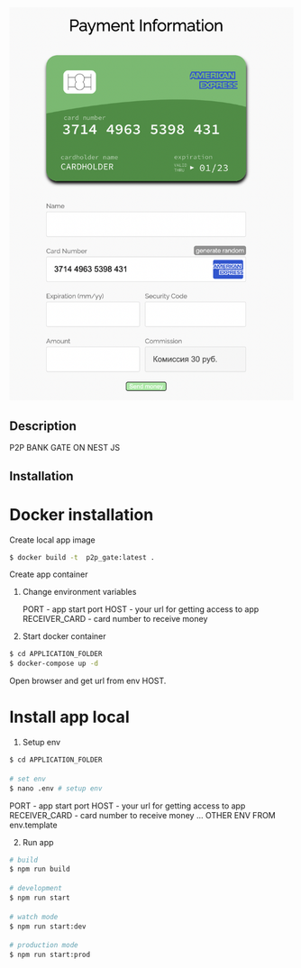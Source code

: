<p align="center">
<a href="http://m-apps.ru" target="_blank"><img src="/public/index.png" alt="NPM Version" /></a>
</p>
  <!--[![Backers on Open Collective](https://opencollective.com/nest/backers/badge.svg)](https://opencollective.com/nest#backer)
  [![Sponsors on Open Collective](https://opencollective.com/nest/sponsors/badge.svg)](https://opencollective.com/nest#sponsor)-->

## Description

P2P BANK GATE ON NEST JS

## Installation

# Docker installation

Create local app image

```bash
$ docker build -t  p2p_gate:latest .
```

Create app container

1. Change environment variables

   PORT - app start port
   HOST - your url for getting access to app
   RECEIVER_CARD - card number to receive money

2. Start docker container

```bash
$ cd APPLICATION_FOLDER
$ docker-compose up -d
```

Open browser and get url from env HOST.

# Install app local

1. Setup env

```bash
$ cd APPLICATION_FOLDER

# set env
$ nano .env # setup env
```

PORT - app start port
HOST - your url for getting access to app
RECEIVER_CARD - card number to receive money
... OTHER ENV FROM env.template

2. Run app

```bash
# build
$ npm run build

# development
$ npm run start

# watch mode
$ npm run start:dev

# production mode
$ npm run start:prod
```

